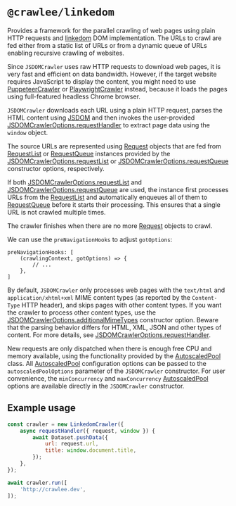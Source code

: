 # `@crawlee/linkedom`

Provides a framework for the parallel crawling of web pages using plain HTTP requests and [linkedom](https://www.npmjs.com/package/linkedom) DOM implementation. The URLs to crawl are fed either from a static list of URLs or from a dynamic queue of URLs enabling recursive crawling of websites.

Since `JSDOMCrawler` uses raw HTTP requests to download web pages, it is very fast and efficient on data bandwidth. However, if the target website requires JavaScript to display the content, you might need to use [PuppeteerCrawler](https://crawlee.dev/api/puppeteer-crawler/class/PuppeteerCrawler) or [PlaywrightCrawler](https://crawlee.dev/api/playwright-crawler/class/PlaywrightCrawler) instead, because it loads the pages using full-featured headless Chrome browser.

`JSDOMCrawler` downloads each URL using a plain HTTP request, parses the HTML content using [JSDOM](https://www.npmjs.com/package/linkedom) and then invokes the user-provided [JSDOMCrawlerOptions.requestHandler](https://crawlee.dev/api/linkedom-crawler/interface/JSDOMCrawlerOptions#requestHandler) to extract page data using the `window` object.

The source URLs are represented using [Request](https://crawlee.dev/api/core/class/Request) objects that are fed from [RequestList](https://crawlee.dev/api/core/class/RequestList) or [RequestQueue](https://crawlee.dev/api/core/class/RequestQueue) instances provided by the [JSDOMCrawlerOptions.requestList](https://crawlee.dev/api/linkedom-crawler/interface/JSDOMCrawlerOptions#requestList) or [JSDOMCrawlerOptions.requestQueue](https://crawlee.dev/api/linkedom-crawler/interface/JSDOMCrawlerOptions#requestQueue) constructor options, respectively.

If both [JSDOMCrawlerOptions.requestList](https://crawlee.dev/api/linkedom-crawler/interface/JSDOMCrawlerOptions#requestList) and [JSDOMCrawlerOptions.requestQueue](https://crawlee.dev/api/linkedom-crawler/interface/JSDOMCrawlerOptions#requestQueue) are used, the instance first processes URLs from the [RequestList](https://crawlee.dev/api/core/class/RequestList) and automatically enqueues all of them to [RequestQueue](https://crawlee.dev/api/core/class/RequestQueue) before it starts their processing. This ensures that a single URL is not crawled multiple times.

The crawler finishes when there are no more [Request](https://crawlee.dev/api/core/class/Request) objects to crawl.

We can use the `preNavigationHooks` to adjust `gotOptions`:

```
preNavigationHooks: [
    (crawlingContext, gotOptions) => {
        // ...
    },
]
```

By default, `JSDOMCrawler` only processes web pages with the `text/html` and `application/xhtml+xml` MIME content types (as reported by the `Content-Type` HTTP header), and skips pages with other content types. If you want the crawler to process other content types, use the [JSDOMCrawlerOptions.additionalMimeTypes](https://crawlee.dev/api/linkedom-crawler/interface/JSDOMCrawlerOptions#additionalMimeTypes) constructor option. Beware that the parsing behavior differs for HTML, XML, JSON and other types of content. For more details, see [JSDOMCrawlerOptions.requestHandler](https://crawlee.dev/api/linkedom-crawler/interface/JSDOMCrawlerOptions#requestHandler).

New requests are only dispatched when there is enough free CPU and memory available, using the functionality provided by the [AutoscaledPool](https://crawlee.dev/api/core/class/AutoscaledPool) class. All [AutoscaledPool](https://crawlee.dev/api/core/class/AutoscaledPool) configuration options can be passed to the `autoscaledPoolOptions` parameter of the `JSDOMCrawler` constructor. For user convenience, the `minConcurrency` and `maxConcurrency` [AutoscaledPool](https://crawlee.dev/api/core/class/AutoscaledPool) options are available directly in the `JSDOMCrawler` constructor.

## Example usage

```javascript
const crawler = new LinkedomCrawler({
    async requestHandler({ request, window }) {
        await Dataset.pushData({
            url: request.url,
            title: window.document.title,
        });
    },
});

await crawler.run([
    'http://crawlee.dev',
]);
```
